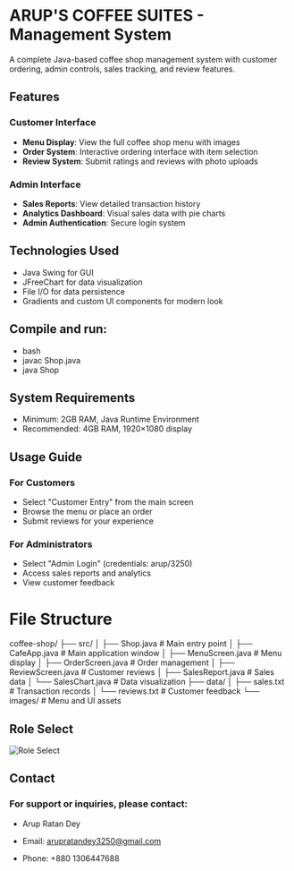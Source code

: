 # ARUP'S COFFEE SUITES - Management System

<!-- ![Coffee Shop Logo](https://via.placeholder.com/150) <!-- Replace with actual logo -->

A complete Java-based coffee shop management system with customer ordering, admin controls, sales tracking, and review features.

## Features

### Customer Interface
- **Menu Display**: View the full coffee shop menu with images
- **Order System**: Interactive ordering interface with item selection
- **Review System**: Submit ratings and reviews with photo uploads

### Admin Interface
- **Sales Reports**: View detailed transaction history
- **Analytics Dashboard**: Visual sales data with pie charts
- **Admin Authentication**: Secure login system

## Technologies Used
- Java Swing for GUI
- JFreeChart for data visualization
- File I/O for data persistence
- Gradients and custom UI components for modern look

## Compile and run:

- bash
- javac Shop.java
- java Shop

## System Requirements
- Minimum: 2GB RAM, Java Runtime Environment
- Recommended: 4GB RAM, 1920×1080 display

## Usage Guide
### For Customers
- Select "Customer Entry" from the main screen
- Browse the menu or place an order
- Submit reviews for your experience

### For Administrators
- Select "Admin Login" (credentials: arup/3250)
- Access sales reports and analytics
- View customer feedback

# File Structure
coffee-shop/
├── src/
│   ├── Shop.java            # Main entry point
│   ├── CafeApp.java         # Main application window
│   ├── MenuScreen.java      # Menu display
│   ├── OrderScreen.java     # Order management
│   ├── ReviewScreen.java    # Customer reviews
│   ├── SalesReport.java     # Sales data
│   └── SalesChart.java      # Data visualization
├── data/
│   ├── sales.txt            # Transaction records
│   └── reviews.txt          # Customer feedback
└── images/                  # Menu and UI assets



## Role Select

![Role Select](https://via.placeholder.com/150)



## Contact
### For support or inquiries, please contact:

- Arup Ratan Dey

- Email: arupratandey3250@gmail.com

- Phone: +880 1306447688
